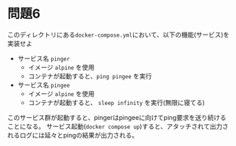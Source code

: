 # 問題6

このディレクトリにある`docker-compose.yml`において、以下の機能(サービス)を実装せよ

* サービス名 `pinger`
    * イメージ `alpine` を使用
    * コンテナが起動すると、`ping pingee` を実行
* サービス名 `pingee`
    * イメージ `alpine` を使用
    * コンテナが起動すると、 `sleep infinity` を実行(無限に寝てる)

このサービス群が起動すると、pingerはpingeeに向けてping要求を送り続けることになる。
サービス起動(`docker compose up`)すると、アタッチされて出力されるログには延々とpingの結果が出力される。
